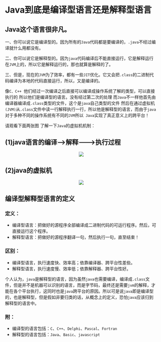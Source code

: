 # Java到底是编译型语言还是解释型语言

## Java这个语言很非凡。 

一、你可以说它是编译型的。因为所有的`Java`代码都是要编译的，`.java`不经过编译就什么用都没有。 

二、你可以说它是解释型的。因为`java`代码编译后不能直接运行，它是解释运行在`JVM`上的，所以它是解释运行的，那也就算是解释的了。 

三、但是，现在的`JVM`为了效率，都有一些`JIT`优化。它又会把`.class`的二进制代码编译为本地的代码直接运行，所以，又是编译的。

像`C、C++ `他们经过一次编译之后直接可以编译成操作系统了解的类型，可以直接执行的 所以他们是编译型的语言。没有经过第二次的处理 而`Java`不一样他首先由编译器编译成`.class`类型的文件，这个是`java`自己类型的文件 然后在通过虚拟机`(JVM)`从`.class`文件中读一行解释执行一行，所以他是解释型的语言，而由于`java`对于多种不同的操作系统有不同的`JVM`所以` Java`实现了真正意义上的跨平台！ 

请观看下面两张图 了解一下`Java`的虚拟机机制：



## (1)java语言的编译-->解释--->执行过程 



<div align="center">
<img src="https://github.com/ZP-AlwaysWin/Java-Learn/blob/master/java%E5%AD%A6%E4%B9%A0%E7%AC%94%E8%AE%B0/Java%E5%AD%A6%E4%B9%A0%E5%9B%BE%E7%89%87/java%E8%AF%AD%E8%A8%80%E7%9A%84%E7%BC%96%E8%AF%91%E8%A7%A3%E9%87%8A%E6%89%A7%E8%A1%8C%E8%BF%87%E7%A8%8B%20.png" />
</div>



## (2)java的虚拟机 

<div align="center">
<img src="https://github.com/ZP-AlwaysWin/Java-Learn/blob/master/java%E5%AD%A6%E4%B9%A0%E7%AC%94%E8%AE%B0/Java%E5%AD%A6%E4%B9%A0%E5%9B%BE%E7%89%87/java%E7%9A%84%E8%99%9A%E6%8B%9F%E6%9C%BA%20.png" />
</div>





## 编译型解释型语言的定义



### 定义： 

- 编译型语言：把做好的源程序全部编译成二进制代码的可运行程序。然后，可直接运行这个程序。 
- 解释型语言：把做好的源程序翻译一句，然后执行一句，直至结束！



### 区别： 

- 编译型语言，执行速度快、效率高；依靠编译器、跨平台性差些。 
- 解释型语言，执行速度慢、效率低；依靠解释器、跨平台性好。 

个人认为，`java`是解释型的语言，因为虽然`java`也需要编译，编译成`.class`文件，但是并不是机器可以识别的语言，而是字节码，最终还是需要`jvm`的解释，才能在各个平台执行，这同时也是`java`跨平台的原因。所以可是说`java`即是编译型的，也是解释型，但是假如非要归类的话，从概念上的定义，恐怕`java`应该归到解释型的语言中。 



### 附： 

- 编译型的语言包括：`C`、`C++`、`Delphi`、`Pascal`、`Fortran `
- 解释型的语言包括：`Java`、`Basic`、`javascript`
